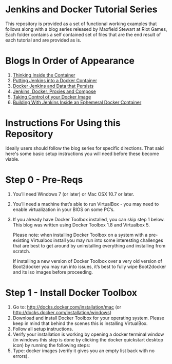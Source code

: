 # Jenkins and Docker Tutorial Series

This repository is provided as a set of functional working examples that follows along with a blog series released by Maxfield Stewart at Riot Games, Each folder contains a self contained set of files that are the end result of each tutorial and are provided as is.

# Blogs In Order of Appearance

1. [Thinking Inside the Container](http://engineering.riotgames.com/news/thinking-inside-container)
2. [Putting Jenkins into a Docker Container](http://engineering.riotgames.com/news/putting-jenkins-docker-container)
3. [Docker Jenkins and Data that Persists](http://engineering.riotgames.com/news/docker-jenkins-data-persists)
4. [Jenkins, Docker, Proxies and Compose](http://engineering.riotgames.com/news/jenkins-docker-proxies-and-compose)
5. [Taking Control of your Docker Image](http://engineering.riotgames.com/news/taking-control-your-docker-image)
6. [Building With Jenkins Inside an Ephemeral Docker Container](http://engineering.riotgames.com/news/building-jenkins-inside-ephemeral-docker-container)

# Instructions For Using this Repository

Ideally users should follow the blog series for specific directions.  That said here's some basic setup instructions you will need before these become viable.

# Step 0 - Pre-Reqs

1. You’ll need Windows 7 (or later) or Mac OSX 10.7 or later.
2. You’ll need a machine that’s able to run VirtualBox - you may need to enable virtualization in your BIOS on some PC’s.
3. If you already have Docker Toolbox installed, you can skip step 1 below. This blog was written using Docker Toolbox 1.8 and Virtualbox 5.

   Please note: when installing Docker Toolbox on a system with a pre-existing Virtualbox install you may run into some interesting challenges that are best to get around by uninstalling everything and installing from scratch.

   If installing a new version of Docker Toolbox over a very old version of Boot2docker you may run into issues, it’s best to fully wipe Boot2docker and its iso images before proceeding.

# Step 1 - Install Docker Toolbox

1. Go to: http://docks.docker.com/installation/mac  (or http://docks.docker.com/installation/windows)
2. Download and install Docker Toolbox for your operating system. Please keep in mind that behind the scenes this is installing VirtualBox.
3. Follow all setup instructions.
4. Verify your installation is working by opening a docker terminal window (in windows this step is done by clicking the docker quickstart desktop icon) by running the following steps:
5. Type: docker images (verify it gives you an empty list back with no errors).
